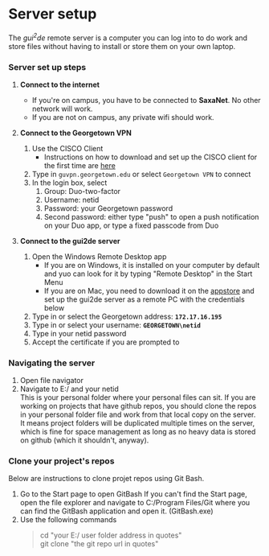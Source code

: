 # Server setup

The _gui<sup>2</sup>de_ remote server is a computer you can log into to do work and store files without having to install or store them on your own laptop.

### Server set up steps

1. **Connect to the internet**   
    - If you're on campus, you have to be connected to **SaxaNet**. No other network will work.  
    - If you are not on campus, any private wifi should work.  
      
1. **Connect to the Georgetown VPN**  
    1. Use the CISCO Client
        - Instructions on how to download and set up the CISCO client for the first time are [here](https://uis.georgetown.edu/security/vpn/)
    1. Type in `guvpn.georgetown.edu` or select `Georgetown VPN` to connect
    1. In the login box, select
        1. Group: Duo-two-factor
        1. Username: netid
        1. Password: your Georgetown password
        1. Second password: either type "push" to open a push notification on your Duo app, or type a fixed passcode from Duo

1. **Connect to the gui2de server**
    1. Open the Windows Remote Desktop app
        - If you are on Windows, it is installed on your computer by default and yuo can look for it by typing "Remote Desktop" in the Start Menu
        - If you are on Mac, you need to download it on the [appstore](https://apps.apple.com/us/app/microsoft-remote-desktop/id714464092) and set up the gui2de server as a remote PC with the credentials below
    1. Type in or select the Georgetown address: **`172.17.16.195`**
    1. Type in or select your username: **`GEORGETOWN\netid`**
    1. Type in your netid password
    1. Accept the certificate if you are prompted to

### Navigating the server

1. Open file navigator  
1. Navigate to E:/ and your netid  
    This is your personal folder where your personal files can sit. If you are working on projects that have github repos, you should clone the repos in your personal folder file and work from that local copy on the server. It means project folders will be duplicated multiple times on the server, which is fine for space management as long as no heavy data is stored on github (which it shouldn't, anyway).

### Clone your project's repos  

Below are instructions to clone projet repos using Git Bash.

1. Go to the Start page to open GitBash 
    If you can't find the Start page, open the file explorer and navigate to C:/Program Files/Git where you can find the GitBash application and open it. (GitBash.exe)
1. Use the following commands
    > cd "your E:/ user folder address in quotes"  
    > git clone "the git repo url in quotes"
